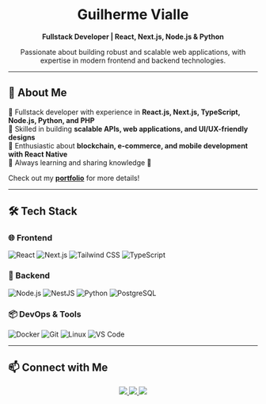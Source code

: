 <h1 align="center">Guilherme Vialle</h1>
<p align="center">
  <b>Fullstack Developer | React, Next.js, Node.js & Python</b>
</p>

<p align="center">
  Passionate about building robust and scalable web applications, with expertise in modern frontend and backend technologies.
</p>

---

## 🚀 About Me

🔹 Fullstack developer with experience in **React.js, Next.js, TypeScript, Node.js, Python, and PHP**  
🔹 Skilled in building **scalable APIs, web applications, and UI/UX-friendly designs**  
🔹 Enthusiastic about **blockchain, e-commerce, and mobile development with React Native**  
🔹 Always learning and sharing knowledge 🚀  

Check out my **[portfolio](https://guilherme-vialle.vercel.app/)** for more details!

---

## 🛠️ Tech Stack

### 🌐 Frontend
![React](https://img.shields.io/badge/React-20232A?style=for-the-badge&logo=react&logoColor=61DAFB)
![Next.js](https://img.shields.io/badge/Next.js-000000?style=for-the-badge&logo=nextdotjs&logoColor=white)
![Tailwind CSS](https://img.shields.io/badge/Tailwind_CSS-38B2AC?style=for-the-badge&logo=tailwind-css&logoColor=white)
![TypeScript](https://img.shields.io/badge/TypeScript-3178C6?style=for-the-badge&logo=typescript&logoColor=white)

### 🔧 Backend
![Node.js](https://img.shields.io/badge/Node.js-339933?style=for-the-badge&logo=nodedotjs&logoColor=white)
![NestJS](https://img.shields.io/badge/NestJS-E0234E?style=for-the-badge&logo=nestjs&logoColor=white)
![Python](https://img.shields.io/badge/Python-3776AB?style=for-the-badge&logo=python&logoColor=white)
![PostgreSQL](https://img.shields.io/badge/PostgreSQL-336791?style=for-the-badge&logo=postgresql&logoColor=white)

### 📦 DevOps & Tools
![Docker](https://img.shields.io/badge/Docker-2496ED?style=for-the-badge&logo=docker&logoColor=white)
![Git](https://img.shields.io/badge/Git-F05032?style=for-the-badge&logo=git&logoColor=white)
![Linux](https://img.shields.io/badge/Linux-FCC624?style=for-the-badge&logo=linux&logoColor=black)
![VS Code](https://img.shields.io/badge/VS_Code-007ACC?style=for-the-badge&logo=visual-studio-code&logoColor=white)

---

## 📫 Connect with Me  

<p align="center">
  <a href="https://www.linkedin.com/in/dev-guilhermevialle/" target="_blank">
    <img src="https://img.shields.io/badge/LinkedIn-0A66C2?style=for-the-badge&logo=linkedin&logoColor=white">
  </a>
  <a href="mailto:dev.guilhermevialle@gmail.com">
    <img src="https://img.shields.io/badge/Gmail-D14836?style=for-the-badge&logo=gmail&logoColor=white">
  </a>
  <a href="https://guilherme-vialle.vercel.app/" target="_blank">
    <img src="https://img.shields.io/badge/Portfolio-000?style=for-the-badge&logo=vercel&logoColor=white">
  </a>
</p>
